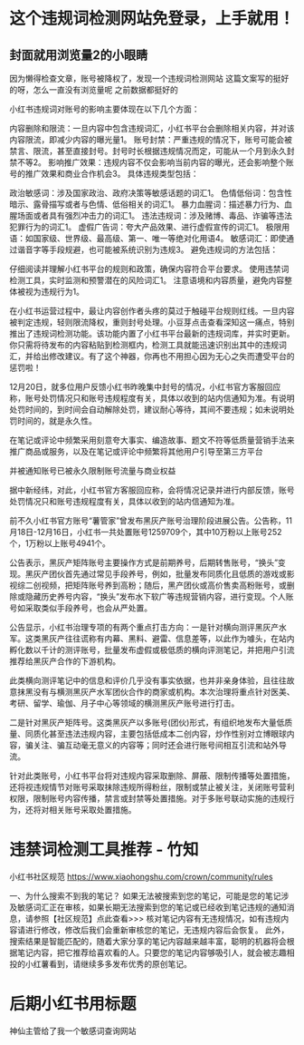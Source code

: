 # 这个违规词检测网站免登录，上手就用！

## 封面就用浏览量2的小眼睛

因为懒得检查文章，账号被降权了，发现一个违规词检测网站
这篇文案写的挺好的呀，怎么一直没有浏览量呢
之前数据都挺好的


小红书违规词对账号的影响主要体现在以下几个方面‌：

‌内容删除和限流‌：一旦内容中包含违规词汇，小红书平台会删除相关内容，并对该内容限流，即减少内容的曝光量‌1。
‌账号封禁‌：严重违规的情况下，账号可能会被禁言、限流，甚至直接封号。封号时长根据违规情况而定，可能从一个月到永久封禁不等‌2。
‌影响推广效果‌：违规内容不仅会影响当前内容的曝光，还会影响整个账号的推广效果和商业合作机会‌3。
‌具体违规类型包括‌：

‌政治敏感词‌：涉及国家政治、政府决策等敏感话题的词汇‌1。
‌色情低俗词‌：包含性暗示、露骨描写或者与色情、低俗相关的词汇‌1。
‌暴力血腥词‌：描述暴力行为、血腥场面或者具有强烈冲击力的词汇‌1。
‌违法违规词‌：涉及赌博、毒品、诈骗等违法犯罪行为的词汇‌1。
‌虚假广告词‌：夸大产品效果、进行虚假宣传的词汇‌1。
‌极限用语‌：如国家级、世界级、最高级、第一、唯一等绝对化用语‌4。
‌敏感词汇‌：即使通过谐音字等手段规避，也可能被系统识别为违规‌3。
‌避免违规词的方法包括‌：

‌仔细阅读并理解小红书平台的规则和政策‌，确保内容符合平台要求。
‌使用违禁词检测工具‌，实时监测和预警潜在的风险词汇‌1。
‌注意语境和内容质量‌，避免内容整体被视为违规行为‌1。

在小红书运营过程中，最让内容创作者头疼的莫过于触碰平台规则红线。一旦内容被判定违规，轻则限流降权，重则封号处理。小豆芽点击查看深知这一痛点，特别推出了违规词检测功能。该功能内置了小红书平台最新的违规词库，并实时更新。你只需将待发布的内容粘贴到检测框内，检测工具就能迅速识别出其中的违规词汇，并给出修改建议。有了这个神器，你再也不用担心因为无心之失而遭受平台的惩罚啦！

12月20日，就多位用户反馈小红书昨晚集中封号的情况，小红书官方客服回应称，账号处罚情况只和账号违规程度有关，具体以收到的站内信通知为准。有说明处罚时间的，到时间会自动解除处罚，建议耐心等待，其间不要违规；如未说明处罚时间的，就是永久性。

在笔记或评论中频繁采用刻意夸大事实、编造故事、题文不符等低质量营销手法来推广商品或服务，以及在笔记或评论中频繁将其他用户引导至第三方平台

并被通知账号已被永久限制账号流量与商业权益

据中新经纬，对此，小红书官方客服回应称，会将情况记录并进行内部反馈，账号处罚情况只和账号违规程度有关，具体以收到的站内信通知为准。

前不久小红书官方账号“薯管家”曾发布黑灰产账号治理阶段进展公告。公告称，11月18日-12月16日，小红书一共处置账号1259709个，其中10万粉以上账号252个，1万粉以上账号4941个。

公告表示，黑灰产矩阵账号主要操作方式是前期养号，后期转售账号，“换头”变现。黑灰产团伙首先通过常见手段养号，例如，批量发布同质化且低质的游戏或影视综二创视频，把矩阵账号养到高粉；随后，黑产团伙或高价售卖高粉账号，或删除或隐藏历史养号内容，“换头”发布水下软广等违规营销内容，进行变现。个人账号如采取类似手段养号，也会从严处置。

公告显示，小红书治理专项的有两个重点打击方向：一是针对横向测评黑灰产水军。这类黑灰产往往谎称有内幕、黑料、避雷、信息差等，以此作为噱头，在站内孵化数以千计的测评账号，批量发布虚假或极低质的横向评测笔记，并把用户引流推荐给黑灰产合作的下游机构。

此类横向测评笔记中的信息和评价几乎没有事实依据，也并非亲身体验，且往往故意抹黑没有与横测黑灰产水军团伙合作的商家或机构。本次治理将重点针对医美、考研、留学、瑜伽、月子中心等领域的横测黑灰产账号进行打击。

二是针对黑灰产矩阵号。这类黑灰产以多账号(团伙)形式，有组织地发布大量低质量、同质化甚至违法违规内容，主要包括低成本二创内容，炒作性别对立博眼球内容，骗关注、骗互动毫无意义的内容等；同时还会进行账号间相互引流和站外导流。

针对此类账号，小红书平台将对违规内容采取删除、屏蔽、限制传播等处置措施，还将视违规情节对账号采取抹除违规所得粉丝，限制或禁止被关注，关闭账号营利权限，限制账号内容传播，禁言或封禁等处置措施。对于多账号联动实施的违规行为，还将对相关账号采取处置措施。

# 违禁词检测工具推荐 - 竹知

小红书社区规范
https://www.xiaohongshu.com/crown/community/rules

一、为什么搜索不到我的笔记？
如果无法被搜索到您的笔记，可能是您的笔记涉及敏感词汇正在审核，如果长期无法搜索到您的笔记或已经收到笔记违规的通知消息，请参照【社区规范】点此查看>>> 核对笔记内容有无违规情况，如有违规内容请进行修改，修改后我们会重新审核您的笔记，无违规内容后会恢复。 此外，搜索结果是智能匹配的，随着大家分享的笔记内容越来越丰富，聪明的机器将会根据笔记内容，把它推荐给喜欢看的人。只要您的笔记内容够吸引人，就会被志趣相投的小红薯看到，请继续多多发布优秀的原创笔记。

# 后期小红书用标题
神仙主管给了我一个敏感词查询网站